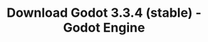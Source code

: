 ---
# Generated by /tools/generators/src/download_archive_generator !!! do not edit by hand !!!
title: 'Download Godot 3.3.4 (stable) - Godot Engine'
type: 'download/archive'
name: '3.3.4'
flavor: 'stable'
release_date: '2021-10-01T03:00:00-00:00'
release_notes: 'article/maintenance-release-godot-3-3-4/'
primaryPlatforms:
  - 'android.apk'
  - 'linux.64'
  - 'macos.universal'
  - 'windows.64'
  - 'linux_server.headless.64'
  - 'web'
  - 'templates'
links:
  android.apk:
    name: 'android.apk'
    title: 'Android'
    caption: 'Universal APK (ARM64 + ARMv7 + x86_64 + x86)'
    tags:
      - 'APK download'
      - 'ARM64/v7'
      - 'x86 (64 & 32 bit)'
    hosts:
      github_builds:
        regular: 'https://github.com/godotengine/godot-builds/releases/download/3.3.4-stable/Godot_v3.3.4-stable_android_editor.apk'
        mono: '#'
      github:
        regular: 'https://github.com/godotengine/godot/releases/download/3.3.4-stable/Godot_v3.3.4-stable_android_editor.apk'
        mono: '#'
  linux.64:
    name: 'linux.64'
    title: 'Linux'
    caption: 'Standard (x86_64)'
    tags:
      - '64 bit'
    hosts:
      github_builds:
        regular: 'https://github.com/godotengine/godot-builds/releases/download/3.3.4-stable/Godot_v3.3.4-stable_x11.64.zip'
        mono: 'https://github.com/godotengine/godot-builds/releases/download/3.3.4-stable/Godot_v3.3.4-stable_mono_x11_64.zip'
      github:
        regular: 'https://github.com/godotengine/godot/releases/download/3.3.4-stable/Godot_v3.3.4-stable_x11.64.zip'
        mono: 'https://github.com/godotengine/godot/releases/download/3.3.4-stable/Godot_v3.3.4-stable_mono_x11_64.zip'
  macos.universal:
    name: 'macos.universal'
    title: 'macOS'
    caption: 'Universal (x86_64 + Apple Silicon)'
    tags:
      - 'Intel/Apple Silicon'
      - '64 bit'
    hosts:
      github_builds:
        regular: 'https://github.com/godotengine/godot-builds/releases/download/3.3.4-stable/Godot_v3.3.4-stable_osx.universal.zip'
        mono: 'https://github.com/godotengine/godot-builds/releases/download/3.3.4-stable/Godot_v3.3.4-stable_mono_osx.universal.zip'
      github:
        regular: 'https://github.com/godotengine/godot/releases/download/3.3.4-stable/Godot_v3.3.4-stable_osx.universal.zip'
        mono: 'https://github.com/godotengine/godot/releases/download/3.3.4-stable/Godot_v3.3.4-stable_mono_osx.universal.zip'
  windows.64:
    name: 'windows.64'
    title: 'Windows'
    caption: 'Standard (x86_64)'
    tags:
      - '64 bit'
    hosts:
      github_builds:
        regular: 'https://github.com/godotengine/godot-builds/releases/download/3.3.4-stable/Godot_v3.3.4-stable_win64.exe.zip'
        mono: 'https://github.com/godotengine/godot-builds/releases/download/3.3.4-stable/Godot_v3.3.4-stable_mono_win64.zip'
      github:
        regular: 'https://github.com/godotengine/godot/releases/download/3.3.4-stable/Godot_v3.3.4-stable_win64.exe.zip'
        mono: 'https://github.com/godotengine/godot/releases/download/3.3.4-stable/Godot_v3.3.4-stable_mono_win64.zip'
  linux_server.headless.64:
    name: 'linux_server.headless.64'
    title: 'Linux Server'
    caption: 'Headless (x86_64)'
    tags:
      - '64 bit'
      - 'Headless'
    hosts:
      github_builds:
        regular: 'https://github.com/godotengine/godot-builds/releases/download/3.3.4-stable/Godot_v3.3.4-stable_linux_headless.64.zip'
        mono: 'https://github.com/godotengine/godot-builds/releases/download/3.3.4-stable/Godot_v3.3.4-stable_mono_linux_headless_64.zip'
      github:
        regular: 'https://github.com/godotengine/godot/releases/download/3.3.4-stable/Godot_v3.3.4-stable_linux_headless.64.zip'
        mono: 'https://github.com/godotengine/godot/releases/download/3.3.4-stable/Godot_v3.3.4-stable_mono_linux_headless_64.zip'
  web:
    name: 'web'
    title: 'Web editor'
    caption: ''
    tags:
      - 'Self-hosted'
      - 'Cross-platform'
    hosts:
      github_builds:
        regular: 'https://github.com/godotengine/godot-builds/releases/download/3.3.4-stable/Godot_v3.3.4-stable_web_editor.zip'
        mono: '#'
      github:
        regular: 'https://github.com/godotengine/godot/releases/download/3.3.4-stable/Godot_v3.3.4-stable_web_editor.zip'
        mono: '#'
  linux.32:
    name: 'linux.32'
    title: 'Linux'
    caption: 'Standard (x86)'
    tags:
      - '32 bit'
    hosts:
      github_builds:
        regular: 'https://github.com/godotengine/godot-builds/releases/download/3.3.4-stable/Godot_v3.3.4-stable_x11.32.zip'
        mono: 'https://github.com/godotengine/godot-builds/releases/download/3.3.4-stable/Godot_v3.3.4-stable_mono_x11_32.zip'
      github:
        regular: 'https://github.com/godotengine/godot/releases/download/3.3.4-stable/Godot_v3.3.4-stable_x11.32.zip'
        mono: 'https://github.com/godotengine/godot/releases/download/3.3.4-stable/Godot_v3.3.4-stable_mono_x11_32.zip'
  windows.32:
    name: 'windows.32'
    title: 'Windows'
    caption: 'Standard (x86)'
    tags:
      - '32 bit'
    hosts:
      github_builds:
        regular: 'https://github.com/godotengine/godot-builds/releases/download/3.3.4-stable/Godot_v3.3.4-stable_win32.exe.zip'
        mono: 'https://github.com/godotengine/godot-builds/releases/download/3.3.4-stable/Godot_v3.3.4-stable_mono_win32.zip'
      github:
        regular: 'https://github.com/godotengine/godot/releases/download/3.3.4-stable/Godot_v3.3.4-stable_win32.exe.zip'
        mono: 'https://github.com/godotengine/godot/releases/download/3.3.4-stable/Godot_v3.3.4-stable_mono_win32.zip'
  linux_server.64:
    name: 'linux_server.64'
    title: 'Linux Server'
    caption: 'Standard (x86_64)'
    tags:
      - '64 bit'
    hosts:
      github_builds:
        regular: 'https://github.com/godotengine/godot-builds/releases/download/3.3.4-stable/Godot_v3.3.4-stable_linux_server.64.zip'
        mono: 'https://github.com/godotengine/godot-builds/releases/download/3.3.4-stable/Godot_v3.3.4-stable_mono_linux_server_64.zip'
      github:
        regular: 'https://github.com/godotengine/godot/releases/download/3.3.4-stable/Godot_v3.3.4-stable_linux_server.64.zip'
        mono: 'https://github.com/godotengine/godot/releases/download/3.3.4-stable/Godot_v3.3.4-stable_mono_linux_server_64.zip'
  aar_library:
    name: 'aar_library'
    title: 'AAR library'
    caption: ''
    tags:
      - 'Android plugins'
      - 'Java'
      - 'Kotlin'
    hosts:
      github_builds:
        regular: 'https://github.com/godotengine/godot-builds/releases/download/3.3.4-stable/godot-lib.3.3.4.stable.release.aar'
        mono: 'https://github.com/godotengine/godot-builds/releases/download/3.3.4-stable/godot-lib.3.3.4.stable.mono.release.aar'
      github:
        regular: 'https://github.com/godotengine/godot/releases/download/3.3.4-stable/godot-lib.3.3.4.stable.release.aar'
        mono: 'https://github.com/godotengine/godot/releases/download/3.3.4-stable/godot-lib.3.3.4.stable.mono.release.aar'
  templates:
    name: 'templates'
    title: 'Export templates'
    caption: ''
    tags:
      - 'Used to export your games to all supported platforms'
    hosts:
      github_builds:
        regular: 'https://github.com/godotengine/godot-builds/releases/download/3.3.4-stable/Godot_v3.3.4-stable_export_templates.tpz'
        mono: 'https://github.com/godotengine/godot-builds/releases/download/3.3.4-stable/Godot_v3.3.4-stable_mono_export_templates.tpz'
      github:
        regular: 'https://github.com/godotengine/godot/releases/download/3.3.4-stable/Godot_v3.3.4-stable_export_templates.tpz'
        mono: 'https://github.com/godotengine/godot/releases/download/3.3.4-stable/Godot_v3.3.4-stable_mono_export_templates.tpz'
---